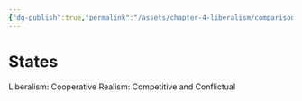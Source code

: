 ```yaml
---
{"dg-publish":true,"permalink":"/assets/chapter-4-liberalism/comparison/states/"}
---
```


# States

Liberalism: Cooperative
Realism: Competitive and Conflictual